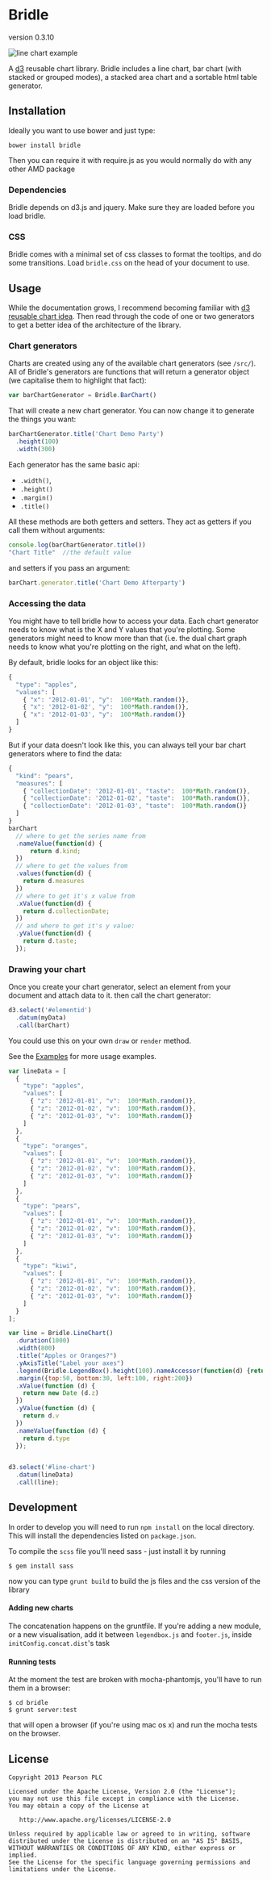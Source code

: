 Bridle 
======
version 0.3.10

![line chart example](https://dl.dropboxusercontent.com/u/68514/bridle_line_chart_ex.png "line chart example")

A [d3](https://github.com/mbostock/d3) reusable chart library. Bridle includes a line chart, bar chart (with stacked or grouped modes), a stacked area chart and a sortable html table generator. 

## Installation

Ideally you want to use bower and just type:
```
bower install bridle
```

Then you can require it with require.js as you would normally do with any other AMD package

### Dependencies
Bridle depends on d3.js and jquery. Make sure they are loaded before you load bridle.

### CSS
Bridle comes with a minimal set of css classes to format the tooltips, and do some transitions. Load `bridle.css` on the head of your document to use.

## Usage
While the documentation grows, I recommend becoming familiar with [d3 reusable chart idea](http://bost.ocks.org/mike/chart/). Then read through the code of one or two generators to get a better idea of the architecture of the library.

### Chart generators
Charts are created using any of the available chart generators (see `/src/`). All of Bridle's generators are functions that will return a generator object (we capitalise them to highlight that fact):

```javascript
var barChartGenerator = Bridle.BarChart()
```
That will create a new chart generator. You can now change it to generate the things you want:

```javascript
barChartGenerator.title('Chart Demo Party')
  .height(100)
  .width(300)
```
Each generator has the same basic api:
* `.width()`, 
* `.height()`
* `.margin()`
* `.title()`

All these methods are both getters and setters. They act as getters if you call them without arguments:
```javascript
console.log(barChartGenerator.title())
"Chart Title"  //the default value
```
and setters if you pass an argument:
```javascript
barChart.generator.title('Chart Demo Afterparty')
```

### Accessing the data
You might have to tell bridle how to access your data. Each chart generator needs to know what is the X and Y values that you're plotting. Some generators might need to know more than that (i.e. the dual chart graph needs to know what you're plotting on the right, and what on the left). 

By default, bridle looks for an object like this:
```javascript
{
  "type": "apples",
  "values": [
    { "x": '2012-01-01', "y":  100*Math.random()},
    { "x": '2012-01-02', "y":  100*Math.random()},
    { "x": '2012-01-03', "y":  100*Math.random()}
  ]
}
```

But if your data doesn't look like this, you can always tell your bar chart generators where to find the data:

```javascript
{
  "kind": "pears",
  "measures": [
    { "collectionDate": '2012-01-01', "taste":  100*Math.random()},
    { "collectionDate": '2012-01-02', "taste":  100*Math.random()},
    { "collectionDate": '2012-01-03', "taste":  100*Math.random()}
  ]
}
barChart
  // where to get the series name from
  .nameValue(function(d) {
      return d.kind;
  })
  // where to get the values from 
  .values(function(d) {
    return d.measures
  })
  // where to get it's x value from
  .xValue(function(d) { 
    return d.collectionDate;
  })
  // and where to get it's y value:
  .yValue(function(d) {
    return d.taste;
  });
```

### Drawing your chart
Once you create your chart generator, select an element from your document and attach data to it. then call the chart generator:

```javascript
d3.select('#elementid')
  .datum(myData)
  .call(barChart)
```

You could use this on your own `draw` or `render` method.

See the [Examples](http://pearson-enabling-technologies.github.io/bridle/examples/) for more usage examples.



```js
var lineData = [
  {
    "type": "apples",
    "values": [
      { "z": '2012-01-01', "v":  100*Math.random()},
      { "z": '2012-01-02', "v":  100*Math.random()},
      { "z": '2012-01-03', "v":  100*Math.random()}
    ]
  },
  {  
    "type": "oranges",
    "values": [
      { "z": '2012-01-01', "v":  100*Math.random()},
      { "z": '2012-01-02', "v":  100*Math.random()},
      { "z": '2012-01-03', "v":  100*Math.random()}
    ]
  },
  {
    "type": "pears",
    "values": [
      { "z": '2012-01-01', "v":  100*Math.random()},
      { "z": '2012-01-02', "v":  100*Math.random()},
      { "z": '2012-01-03', "v":  100*Math.random()}
    ]
  },
  {  
    "type": "kiwi",
    "values": [
      { "z": '2012-01-01', "v":  100*Math.random()},
      { "z": '2012-01-02', "v":  100*Math.random()},
      { "z": '2012-01-03', "v":  100*Math.random()}
    ]
  }  
];

var line = Bridle.LineChart()
  .duration(1000)
  .width(800)
  .title("Apples or Oranges?")
  .yAxisTitle("Label your axes")
  .legend(Bridle.LegendBox().height(100).nameAccessor(function(d) {return d.type}))
  .margin({top:50, bottom:30, left:100, right:200})
  .xValue(function (d) {
    return new Date (d.z)
  })
  .yValue(function (d) {
    return d.v
  })
  .nameValue(function (d) {
    return d.type
  });


d3.select('#line-chart')
  .datum(lineData)
  .call(line);
```

## Development

In order to develop you will need to run `npm install` on the local directory. This will install the dependencies listed on `package.json`. 

To compile the `scss` file you'll need sass - just install it by running 
```
$ gem install sass
```

now you can type `grunt build` to build the js files and the css version of the library

#### Adding new charts
The concatenation happens on the gruntfile. If you're adding a new module, or a new visualisation, add it between `legendbox.js` and `footer.js`, inside `initConfig.concat.dist`'s task


#### Running tests
At the moment the test are broken with mocha-phantomjs, you'll have to run them in a browser:

```
$ cd bridle
$ grunt server:test
```
that will open a browser (if you're using mac os x) and run the mocha tests on the browser. 

## License

    Copyright 2013 Pearson PLC

    Licensed under the Apache License, Version 2.0 (the "License");
    you may not use this file except in compliance with the License.
    You may obtain a copy of the License at

       http://www.apache.org/licenses/LICENSE-2.0

    Unless required by applicable law or agreed to in writing, software
    distributed under the License is distributed on an "AS IS" BASIS,
    WITHOUT WARRANTIES OR CONDITIONS OF ANY KIND, either express or implied.
    See the License for the specific language governing permissions and
    limitations under the License.




